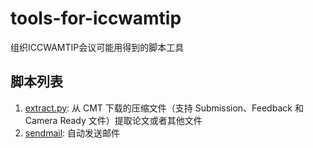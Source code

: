 # tools-for-iccwamtip

组织ICCWAMTIP会议可能用得到的脚本工具

## 脚本列表

1. [extract.py](extract.py): 从 CMT 下载的压缩文件（支持 Submission、Feedback 和 Camera Ready 文件）提取论文或者其他文件
2. [sendmail](sendmail): 自动发送邮件
